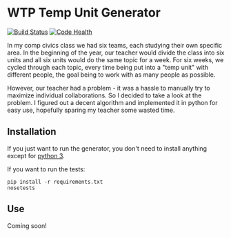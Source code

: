 # WTP Temp Unit Generator

[![Build Status](https://travis-ci.org/PlasmaSheep/wtp-temp-unit-generator.svg?branch=develop)](https://travis-ci.org/PlasmaSheep/wtp-temp-unit-generator)
[![Code Health](https://landscape.io/github/PlasmaSheep/wtp-temp-unit-generator/master/landscape.png)](https://landscape.io/github/PlasmaSheep/wtp-temp-unit-generator/master)

In my comp civics class we had six teams, each studying their own specific area.
In the beginning of the year, our teacher would divide the class into six
units and all six units would do the same topic for a week. For six weeks, we
cycled through each topic, every time being put into a "temp unit" with
different people, the goal being to work with as many people as possible.

However, our teacher had a problem - it was a hassle to manually try to
maximize individual collaborations. So I decided to take a look at the problem.
I figured out a decent algorithm and implemented it in python for easy use,
hopefully sparing my teacher some wasted time.

## Installation

If you just want to run the generator, you don't need to install anything except
for [python 3](https://www.python.org/downloads).

If you want to run the tests:

    pip install -r requirements.txt
    nosetests

## Use

Coming soon!

